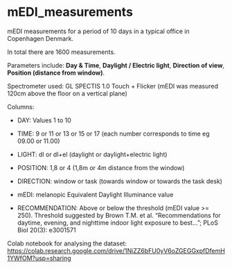 # mEDI_measurements
mEDI measurements for a period of 10 days in a typical office in Copenhagen Denmark. 

In total there are 1600 measurements.

Parameters include: **Day &amp; Time**, **Daylight / Electric light**, **Direction of view**, **Position (distance from window)**.

Spectrometer used: GL SPECTIS 1.0 Touch + Flicker (mEDI was measured 120cm above the floor on a vertical plane)

Columns:

- DAY: Values 1 to 10

- TIME: 9 or 11 or 13 or 15 or 17 (each number corresponds to time eg 09.00 or 11.00)

- LIGHT: dl or dl+el (daylight or daylight+electric light)

- POSITION: 1,8 or 4 (1,8m or 4m distance from the window)

- DIRECTION: window or task (towards window or towards the task desk)

- mEDI: melanopic Equivalent Daylight Illuminance value

- RECOMMENDATION: Above or below the threshold (mEDI value >= 250). Threshold suggested by Brown T.M. et al. “Recommendations for daytime, evening, and nighttime indoor light exposure to best...”; PLoS Biol 20(3): e3001571

Colab notebook for analysing the dataset:
https://colab.research.google.com/drive/1NiZZ6bFU0yV6oZGEGGxpfDfemH1YWfOM?usp=sharing

